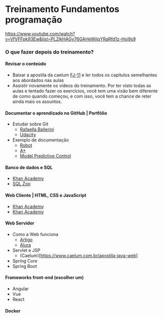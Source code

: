 # Treinamento Fundamentos programação

https://www.youtube.com/watch?v=VfVFFpk93Ew&list=PL2IkHAGy76GAHeWjlqYRaRfd1z-Hsj9s9

### O que fazer depois do treinamento?

#### **Revisar o conteúdo**
* Baixar a apostila da caelum [FJ-11](https://www.caelum.com.br/apostila/apostila-java-orientacao-objetos.pdf) e ler todos os capítulos semelhantes aos abordados nas aulas
* Assistir novamente os vídeos do treinamento. Por ter visto todas as aulas e tentado fazer os exercícios, você tem uma visão bem diferente de como quando começou, e com isso, você tem a chance de reter ainda mais os assuntos.

#### **Documentar o aprendizado no GitHub | Portfólio**
* Estudar sobre Git
    * [Rafaella Ballerini](https://youtu.be/DqTITcMq68k)
    * [Udacity](https://www.udacity.com/course/version-control-with-git--ud123)
* Exemplo de documentação
    * [Robot](https://github.com/matheuslrsouza/particle-filter-js)
    * [A*](https://github.com/matheuslrsouza/astar)
    * [Model Predictive Control](https://github.com/matheuslrsouza/CarND-MPC-Project)

#### **Banco de dados e SQL**
* [Khan Academy](https://pt.khanacademy.org/computing/computer-programming/sql)
* [SQL Zoo](https://sqlzoo.net/)

#### **Web Cliente | HTML, CSS e JavaScript**
* [Khan Academy](https://pt.khanacademy.org/computing/computer-programming/html-css)
* [Khan Academy](https://pt.khanacademy.org/computing/computer-programming/html-css-js)

#### **Web Servidor**
* Como a Web funciona
    * [Artigo](https://imasters.com.br/desenvolvimento/conhecendo-web-por-debaixo-dos-panos)
    * [Alura](https://www.alura.com.br/curso-online-http-fundamentos)
* Servlet e JSP
    * (Caelum)[https://www.caelum.com.br/apostila-java-web]
* Spring Core
* Spring Boot

#### **Frameworks front-end (escolher um)**
* Angular
* Vue
* React

#### **Docker**